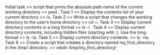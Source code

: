 
Initial task >> script that prints the absolute path name of the current working directory >> pwd .
Task 1  >> Display the contents list of your current directory >> ls.
Task 2  >> Write a script that changes the working directory to the user’s home directory >> cd ~.
Task 3  >> Display current directory contents in a long format >> ls -l .
Task 4  >> Display current directory contents, including hidden files (starting with .). Use the long format >> ls -la.
Task 5  >> Display current directory contents. >> ls -na.
Task 6  >> Create a script that creates a directory named my_first_directory in the /tmp/ directory. >> mkdir /tmp/my_first_directory/
